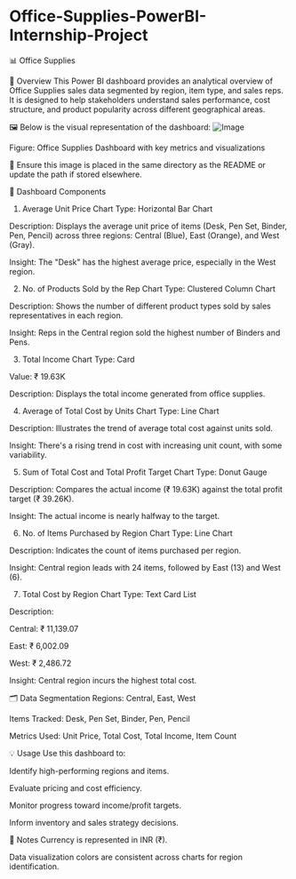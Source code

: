 # Office-Supplies-PowerBI-Internship-Project
📊 Office Supplies

📝 Overview
This Power BI dashboard provides an analytical overview of Office Supplies sales data segmented by region, item type, and sales reps. It is designed to help stakeholders understand sales performance, cost structure, and product popularity across different geographical areas.

🖼️ Below is the visual representation of the dashboard:
![Image](https://github.com/user-attachments/assets/c0a57b30-2b38-47b6-bc89-cf02577a91e5)


Figure: Office Supplies Dashboard with key metrics and visualizations

📌 Ensure this image is placed in the same directory as the README or update the path if stored elsewhere.

📌 Dashboard Components
1. Average Unit Price
Chart Type: Horizontal Bar Chart

Description: Displays the average unit price of items (Desk, Pen Set, Binder, Pen, Pencil) across three regions: Central (Blue), East (Orange), and West (Gray).

Insight: The "Desk" has the highest average price, especially in the West region.

2. No. of Products Sold by the Rep
Chart Type: Clustered Column Chart

Description: Shows the number of different product types sold by sales representatives in each region.

Insight: Reps in the Central region sold the highest number of Binders and Pens.

3. Total Income
Chart Type: Card

Value: ₹ 19.63K

Description: Displays the total income generated from office supplies.

4. Average of Total Cost by Units
Chart Type: Line Chart

Description: Illustrates the trend of average total cost against units sold.

Insight: There's a rising trend in cost with increasing unit count, with some variability.

5. Sum of Total Cost and Total Profit Target
Chart Type: Donut Gauge

Description: Compares the actual income (₹ 19.63K) against the total profit target (₹ 39.26K).

Insight: The actual income is nearly halfway to the target.

6. No. of Items Purchased by Region
Chart Type: Line Chart

Description: Indicates the count of items purchased per region.

Insight: Central region leads with 24 items, followed by East (13) and West (6).

7. Total Cost by Region
Chart Type: Text Card List

Description:

Central: ₹ 11,139.07

East: ₹ 6,002.09

West: ₹ 2,486.72

Insight: Central region incurs the highest total cost.

🗂 Data Segmentation
Regions: Central, East, West

Items Tracked: Desk, Pen Set, Binder, Pen, Pencil

Metrics Used: Unit Price, Total Cost, Total Income, Item Count

💡 Usage
Use this dashboard to:

Identify high-performing regions and items.

Evaluate pricing and cost efficiency.

Monitor progress toward income/profit targets.

Inform inventory and sales strategy decisions.

📎 Notes
Currency is represented in INR (₹).

Data visualization colors are consistent across charts for region identification.
